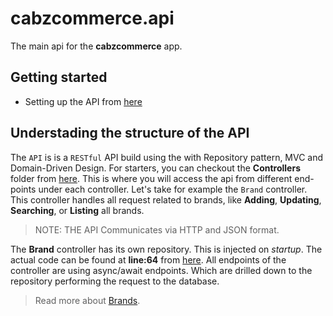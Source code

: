 # cabzcommerce.api

The main api for the **cabzcommerce** app.

## Getting started

 - Setting up the API from [here](../api/setup.md)

## Understading the structure of the API

The `API` is is a `RESTful` API build using the with Repository pattern, MVC and Domain-Driven Design. For starters, you can checkout the __Controllers__ folder from [here](/src/cabzcommerce.api/). This is where you will access the api from different end-points under each controller. Let's take for example the `Brand` controller. This controller handles all request related to brands, like **Adding**, **Updating**, **Searching**, or **Listing** all brands. 

> NOTE: THE API Communicates via HTTP and JSON format.

 The **Brand** controller has its own repository. This is injected on _startup_. The actual code can be found at **line:64** from [here](/src/cabzcommerce.api/Program.cs). All endpoints of the controller are using async/await endpoints. Which are drilled down to the repository performing the request to the database.

> Read more about [Brands](/documentation/api/brands.md).


